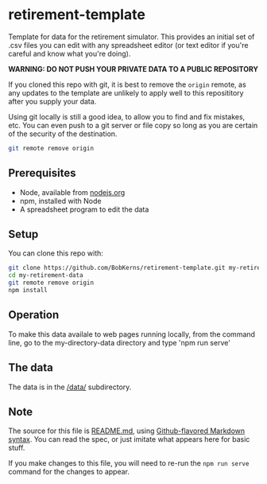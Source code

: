 # retirement-template

Template for data for the retirement simulator. This provides an initial set of .csv files you can edit with any
spreadsheet editor (or text editor if you're careful and know what you're doing).

<!-- markdownlint-disable MD036 -->
__WARNING: DO NOT PUSH YOUR PRIVATE DATA TO A PUBLIC REPOSITORY__
<!-- markdownlint-enable MD036 -->

If you cloned this repo with git, it is best to remove the `origin` remote, as any updates
to the template are unlikely to apply well to this reposititory after you supply your data.

Using git locally is still a good idea, to allow you to find and fix mistakes, etc. You can even push to
a git server or file copy so long as you are certain of the security of the destination.

```bash
git remote remove origin
````

## Prerequisites

* Node, available from [nodejs.org](https://nodejs.org)
* npm, installed with Node
* A spreadsheet program to edit the data

## Setup

You can clone this repo with:

```bash
git clone https://github.com/BobKerns/retirement-template.git my-retirement-data
cd my-retirement-data
git remote remove origin
npm install
```

## Operation

To make this data availale to web pages running locally, from the command line, go to the my-directory-data directory and type 'npm run serve'

## The data

The data is in the [/data/](/data) subdirectory.

## Note

The source for this file is [README.md](README.md), using [Github-flavored Markdown syntax](https://github.github.com/gfm/). You can read the spec, or just imitate what appears here for basic stuff.

If you make changes to this file, you will need to re-run the `npm run serve` command for the changes to appear.
